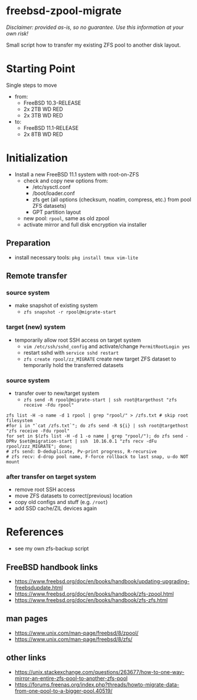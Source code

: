 # freebsd-zpool-migrate
*Disclaimer: provided as-is, so no guarantee. Use this information at your own risk!*

Small script how to transfer my existing ZFS pool to another disk layout.


# Starting Point
Single steps to move 
- from: 
  - FreeBSD 10.3-RELEASE
  - 2x 2TB WD RED
  - 2x 3TB WD RED
- to:
  - FreeBSD 11.1-RELEASE
  - 2x 8TB WD RED

# Initialization
- Install a new FreeBSD 11.1 system with root-on-ZFS
  - check and copy new options from:
    - /etc/sysctl.conf
    - /boot/loader.conf
    - zfs get (all options (checksum, noatim, compress, etc.) from pool ZFS datasets)
    - GPT partition layout
  - new pool: `rpool`, same as old zpool
  - activate mirror and full disk encryption via installer
  
## Preparation
- install necessary tools: `pkg install tmux vim-lite`

## Remote transfer
### source system
- make snapshot of existing system
  - `zfs snapshot -r rpool@migrate-start`

### target (new) system
- temporarily allow root SSH access on target system
  - `vim /etc/ssh/sshd_config` and activate/change `PermitRootLogin yes`
  - restart sshd with `service sshd restart`
  - `zfs create rpool/zz_MIGRATE` create new target ZFS dataset to temporarily hold the transferred datasets

### source system
- transfer over to new/target system
  - `zfs send -R rpool@migrate-start | ssh root@targethost "zfs receive -Fdu rpool"`

```
zfs list -H -o name -d 1 rpool | grep "rpool/" > /zfs.txt # skip root filesystem
#for i in "`cat /zfs.txt`"; do zfs send -R ${i} | ssh root@targethost "zfs receive -Fdu rpool"
for set in $(zfs list -H -d 1 -o name | grep "rpool/"); do zfs send -DPRv $set@migration-start | ssh  10.16.0.1 "zfs recv -dFu rpool/zzz_MIGRATE"; done;
# zfs send: D-deduplicate, Pv-print progress, R-recursive
# zfs recv: d-drop pool name, F-force rollback to last snap, u-do NOT mount
```


### after transfer on target system
- remove root SSH access
- move ZFS datasets to correct(previous) location
- copy old configs and stuff (e.g. `/root`)
- add SSD cache/ZIL devices again


# References
- see my own zfs-backup script
## FreeBSD handbook links
- https://www.freebsd.org/doc/en/books/handbook/updating-upgrading-freebsdupdate.html
- https://www.freebsd.org/doc/en/books/handbook/zfs-zpool.html
- https://www.freebsd.org/doc/en/books/handbook/zfs-zfs.html
## man pages
- https://www.unix.com/man-page/freebsd/8/zpool/
- https://www.unix.com/man-page/freebsd/8/zfs/
## other links
- https://unix.stackexchange.com/questions/263677/how-to-one-way-mirror-an-entire-zfs-pool-to-another-zfs-pool
- https://forums.freenas.org/index.php?threads/howto-migrate-data-from-one-pool-to-a-bigger-pool.40519/
